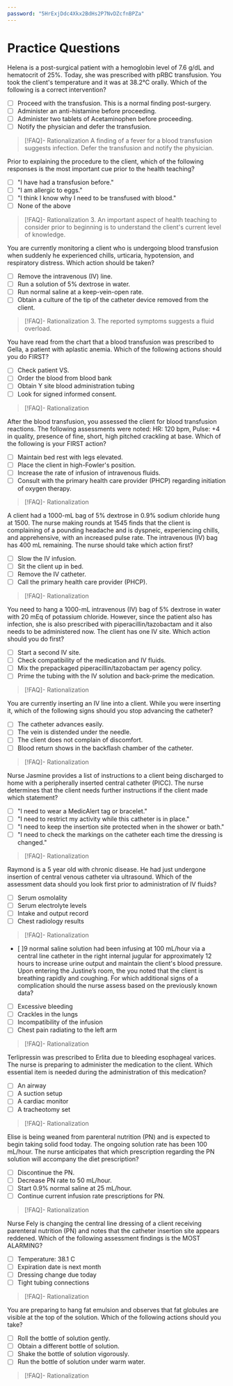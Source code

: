 ```yaml
---
password: "5HrExjDdc4Xkx2BdHs2P7NvDZcfnBPZa"
---
```

# Practice Questions
Helena is a post-surgical patient with a hemoglobin level of 7.6 g/dL and hematocrit of 25%. Today, she was prescribed with pRBC transfusion. You took the client's temperature and it was at 38.2°C orally. Which of the following is a correct intervention?
- [ ] Proceed with the transfusion. This is a normal finding post-surgery.
- [ ] Administer an anti-histamine before proceeding.
- [ ] Administer two tablets of Acetaminophen before proceeding.
- [ ] Notify the physician and defer the transfusion.
>[!FAQ]- Rationalization
>A finding of a fever for a blood transfusion suggests infection. Defer the transfusion and notify the physician.

Prior to explaining the procedure to the client, which of the following responses is the most important cue prior to the health teaching?
- [ ] "I have had a transfusion before."
- [ ] "I am allergic to eggs."
- [ ] "I think I know why I need to be transfused with blood."
- [ ] None of the above
>[!FAQ]- Rationalization
>3. An important aspect of health teaching to consider prior to beginning is to understand the client's current level of knowledge.

You are currently monitoring a client who is undergoing blood transfusion when suddenly he experienced chills, urticaria, hypotension, and respiratory distress. Which action should be taken?
- [ ] Remove the intravenous (IV) line.
- [ ] Run a solution of 5% dextrose in water.
- [ ] Run normal saline at a keep-vein-open rate.
- [ ] Obtain a culture of the tip of the catheter device removed from the client.
>[!FAQ]- Rationalization
>3. The reported symptoms suggests a fluid overload.


You have read from the chart that a blood transfusion was prescribed to Gella, a patient with aplastic anemia. Which of the following actions should you do FIRST?
- [ ] Check patient VS.
- [ ] Order the blood from blood bank
- [ ] Obtain Y site blood administration tubing
- [ ] Look for signed informed consent.
>[!FAQ]- Rationalization
>

After the blood transfusion, you assessed the client for blood transfusion reactions. The following assessments were noted: HR: 120 bpm, Pulse: +4 in quality, presence of fine, short, high pitched crackling at base. Which of the following is your FIRST action?
- [ ] Maintain bed rest with legs elevated.
- [ ] Place the client in high-Fowler's position.
- [ ] Increase the rate of infusion of intravenous fluids.
- [ ] Consult with the primary health care provider (PHCP) regarding initiation of oxygen therapy.
>[!FAQ]- Rationalization
>

A client had a 1000-mL bag of 5% dextrose in 0.9% sodium chloride hung at 1500. The nurse making rounds at 1545 finds that the client is complaining of a pounding headache and is dyspneic, experiencing chills, and apprehensive, with an increased pulse rate. The intravenous (IV) bag has 400 mL remaining. The nurse should take which action first?
- [ ] Slow the IV infusion.
- [ ] Sit the client up in bed.
- [ ] Remove the IV catheter.
- [ ] Call the primary health care provider (PHCP).
>[!FAQ]- Rationalization
>

You need to hang a 1000-mL intravenous (IV) bag of 5% dextrose in water with 20 mEq of potassium chloride. However, since the patient also has infection, she is also prescribed with piperacillin/tazobactam and it also needs to be administered now. The client has one IV site. Which action should you do first?
- [ ] Start a second IV site.
- [ ] Check compatibility of the medication and IV fluids.
- [ ] Mix the prepackaged piperacillin/tazobactam per agency policy.
- [ ] Prime the tubing with the IV solution and back-prime the medication.
>[!FAQ]- Rationalization
>

You are currently inserting an IV line into a client. While you were inserting it, which of the following signs should you stop advancing the catheter?
- [ ] The catheter advances easily.
- [ ] The vein is distended under the needle.
- [ ] The client does not complain of discomfort.
- [ ] Blood return shows in the backflash chamber of the catheter.
>[!FAQ]- Rationalization
>

Nurse Jasmine provides a list of instructions to a client being discharged to home with a peripherally inserted central catheter (PICC). The nurse determines that the client needs further instructions if the client made which statement?
- [ ] "I need to wear a MedicAlert tag or bracelet."
- [ ] "I need to restrict my activity while this catheter is in place."
- [ ] "I need to keep the insertion site protected when in the shower or bath."
- [ ] "I need to check the markings on the catheter each time the dressing is changed."
>[!FAQ]- Rationalization
>

Raymond is a 5 year old with chronic disease. He had just undergone insertion of central venous catheter via ultrasound. Which of the assessment data should you look first prior to administration of IV fluids?
- [ ] Serum osmolality
- [ ] Serum electrolyte levels
- [ ] Intake and output record
- [ ] Chest radiology results
>[!FAQ]- Rationalization
>

- [ ]9 normal saline solution had been infusing at 100 mL/hour via a central line catheter in the right internal jugular for approximately 12 hours to increase urine output and maintain the client's blood pressure. Upon entering the Justine’s room, the you noted that the client is breathing rapidly and coughing. For which additional signs of a complication should the nurse assess based on the previously known data?
- [ ] Excessive bleeding
- [ ] Crackles in the lungs
- [ ] Incompatibility of the infusion
- [ ] Chest pain radiating to the left arm
>[!FAQ]- Rationalization
>

Terlipressin was prescribed to Erlita due to bleeding esophageal varices. The nurse is preparing to administer the medication to the client. Which essential item is needed during the administration of this medication?
- [ ] An airway
- [ ] A suction setup
- [ ] A cardiac monitor
- [ ] A tracheotomy set
>[!FAQ]- Rationalization
>

Elise is being weaned from parenteral nutrition (PN) and is expected to begin taking solid food today. The ongoing solution rate has been 100 mL/hour. The nurse anticipates that which prescription regarding the PN solution will accompany the diet prescription?
- [ ] Discontinue the PN.
- [ ] Decrease PN rate to 50 mL/hour.
- [ ] Start 0.9% normal saline at 25 mL/hour.
- [ ] Continue current infusion rate prescriptions for PN.
>[!FAQ]- Rationalization
>

Nurse Fely is changing the central line dressing of a client receiving parenteral nutrition (PN) and notes that the catheter insertion site appears reddened. Which of the following assessment findings is the MOST ALARMING?
- [ ] Temperature: 38.1 C
- [ ] Expiration date is next month
- [ ] Dressing change due today
- [ ] Tight tubing connections
>[!FAQ]- Rationalization
>

You are preparing to hang fat emulsion and observes that fat globules are visible at the top of the solution. Which of the following actions should you take?
- [ ] Roll the bottle of solution gently.
- [ ] Obtain a different bottle of solution.
- [ ] Shake the bottle of solution vigorously.
- [ ] Run the bottle of solution under warm water.
>[!FAQ]- Rationalization
>